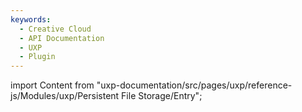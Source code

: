 ```yaml
---
keywords:
  - Creative Cloud
  - API Documentation
  - UXP
  - Plugin
---
```



import Content from "uxp-documentation/src/pages/uxp/reference-js/Modules/uxp/Persistent File Storage/Entry";

<Content query="product=xd"/>
